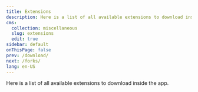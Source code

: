 ```yaml
---
title: Extensions
description: Here is a list of all available extensions to download inside the app.
cms:
  collection: miscellaneous
  slug: extensions
  edit: true
sidebar: default
onThisPage: false
prev: /download/
next: /forks/
lang: en-US
---
```


Here is a list of all available extensions to download inside the app.

<!-- <ExtensionList /> -->
